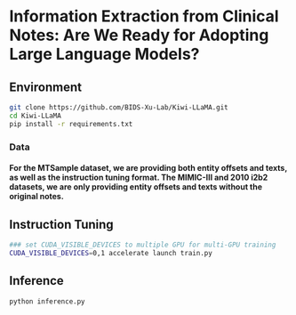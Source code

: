 # Information Extraction from Clinical Notes: Are We Ready for Adopting Large Language Models?

## Environment
```bash
git clone https://github.com/BIDS-Xu-Lab/Kiwi-LLaMA.git
cd Kiwi-LLaMA
pip install -r requirements.txt
```

### Data
#### For the MTSample dataset, we are providing both entity offsets and texts, as well as the instruction tuning format. The MIMIC-III and 2010 i2b2 datasets, we are only providing entity offsets and texts without the original notes.

## Instruction Tuning
```bash
### set CUDA_VISIBLE_DEVICES to multiple GPU for multi-GPU training
CUDA_VISIBLE_DEVICES=0,1 accelerate launch train.py
```

## Inference
```bash
python inference.py
```
